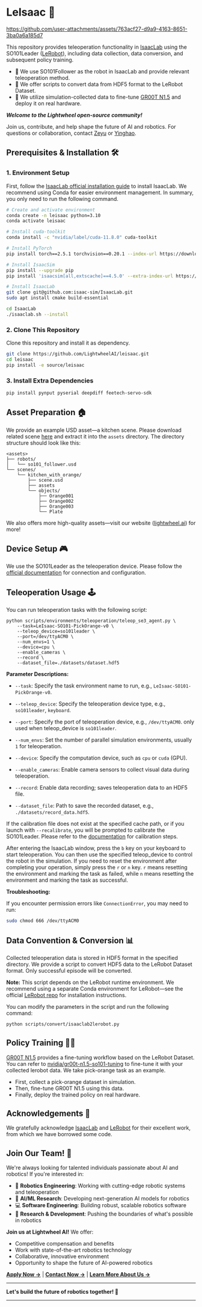 # LeIsaac 🚀

https://github.com/user-attachments/assets/763acf27-d9a9-4163-8651-3ba0a6a185d7

This repository provides teleoperation functionality in [IsaacLab](https://isaac-sim.github.io/IsaacLab/main/index.html) using the SO101Leader ([LeRobot](https://github.com/huggingface/lerobot)), including data collection, data conversion, and subsequent policy training.

- 🤖 We use SO101Follower as the robot in IsaacLab and provide relevant teleoperation method.
- 🔄 We offer scripts to convert data from HDF5 format to the LeRobot Dataset.
- 🧠 We utilize simulation-collected data to fine-tune [GR00T N1.5](https://github.com/NVIDIA/Isaac-GR00T) and deploy it on real hardware.

***Welcome to the Lightwheel open-source community!***

Join us, contribute, and help shape the future of AI and robotics. For questions or collaboration, contact [Zeyu](mailto:zeyu.hu@lightwheel.ai) or [Yinghao](mailto:yinghao.shuai@lightwheel.ai).

## Prerequisites & Installation 🛠️

### 1. Environment Setup

First, follow the [IsaacLab official installation guide](https://isaac-sim.github.io/IsaacLab/main/source/setup/installation/index.html) to install IsaacLab. We recommend using Conda for easier environment management. In summary, you only need to run the following command.

```bash
# Create and activate environment
conda create -n leisaac python=3.10
conda activate leisaac

# Install cuda-toolkit
conda install -c "nvidia/label/cuda-11.8.0" cuda-toolkit

# Install PyTorch
pip install torch==2.5.1 torchvision==0.20.1 --index-url https://download.pytorch.org/whl/cu118

# Install IsaacSim
pip install --upgrade pip
pip install 'isaacsim[all,extscache]==4.5.0' --extra-index-url https://pypi.nvidia.com

# Install IsaacLab
git clone git@github.com:isaac-sim/IsaacLab.git
sudo apt install cmake build-essential

cd IsaacLab
./isaaclab.sh --install
```

### 2. Clone This Repository

Clone this repository and install it as dependency.

```bash
git clone https://github.com/LightwheelAI/leisaac.git
cd leisaac
pip install -e source/leisaac
```

### 3. Install Extra Dependencies

```bash
pip install pynput pyserial deepdiff feetech-servo-sdk
```

## Asset Preparation 🏠

We provide an example USD asset—a kitchen scene. Please download related scene [here](https://github.com/LightwheelAI/leisaac/releases/) and extract it into the `assets` directory. The directory structure should look like this:

```
<assets>
├── robots/
│   └── so101_follower.usd
└── scenes/
    └── kitchen_with_orange/
        ├── scene.usd
        ├── assets
        └── objects/
            ├── Orange001
            ├── Orange002
            ├── Orange003
            └── Plate
```

We also offers more high-quality assets—visit our website ([lightwheel.ai](https://lightwheel.ai/)) for more!


## Device Setup 🎮

We use the SO101Leader as the teleoperation device. Please follow the [official documentation](https://huggingface.co/docs/lerobot/so101) for connection and configuration.

## Teleoperation Usage 🕹️

You can run teleoperation tasks with the following script:

```shell
python scripts/environments/teleoperation/teleop_se3_agent.py \
    --task=LeIsaac-SO101-PickOrange-v0 \
    --teleop_device=so101leader \
    --port=/dev/ttyACM0 \
    --num_envs=1 \
    --device=cpu \
    --enable_cameras \
    --record \
    --dataset_file=./datasets/dataset.hdf5
```

**Parameter Descriptions:**

- `--task`: Specify the task environment name to run, e.g., `LeIsaac-SO101-PickOrange-v0`.

- `--teleop_device`: Specify the teleoperation device type, e.g., `so101leader`, `keyboard`.

-  `--port`: Specify the port of teleoperation device, e.g., `/dev/ttyACM0`. only used when teleop_device is `so101leader`.

- `--num_envs`: Set the number of parallel simulation environments, usually `1` for teleoperation.

- `--device`: Specify the computation device, such as `cpu` or `cuda` (GPU).

- `--enable_cameras`: Enable camera sensors to collect visual data during teleoperation.

- `--record`: Enable data recording; saves teleoperation data to an HDF5 file.

- `--dataset_file`: Path to save the recorded dataset, e.g., `./datasets/record_data.hdf5`.
  
If the calibration file does not exist at the specified cache path, or if you launch with `--recalibrate`, you will be prompted to calibrate the SO101Leader.  Please refer to the [documentation](https://huggingface.co/docs/lerobot/so101#calibration-video) for calibration steps.

After entering the IsaacLab window, press the `b` key on your keyboard to start teleoperation. You can then use the specified teleop_device to control the robot in the simulation. If you need to reset the environment after completing your operation, simply press the `r` or `n` key. `r` means resetting the environment and marking the task as failed, while `n` means resetting the environment and marking the task as successful.

**Troubleshooting:**

If you encounter permission errors like `ConnectionError`, you may need to run:

```bash
sudo chmod 666 /dev/ttyACM0
```

## Data Convention & Conversion 📊

Collected teleoperation data is stored in HDF5 format in the specified directory. We provide a script to convert HDF5 data to the LeRobot Dataset format. Only successful episode will be converted.

**Note:** This script depends on the LeRobot runtime environment. We recommend using a separate Conda environment for LeRobot—see the official [LeRobot repo](https://github.com/huggingface/lerobot?tab=readme-ov-file#installation) for installation instructions.

You can modify the parameters in the script and run the following command:

```bash
python scripts/convert/isaaclab2lerobot.py
```

## Policy Training 🏋️‍♂️

[GR00T N1.5](https://github.com/NVIDIA/Isaac-GR00T) provides a fine-tuning workflow based on the LeRobot Dataset. You can refer to [nvidia/gr00t-n1.5-so101-tuning](https://huggingface.co/blog/nvidia/gr00t-n1-5-so101-tuning) to fine-tune it with your collected lerobot data. We take pick-orange task as an example.

- First, collect a pick-orange dataset in simulation.
- Then, fine-tune GR00T N1.5 using this data.
- Finally, deploy the trained policy on real hardware.

## Acknowledgements 🙏

We gratefully acknowledge [IsaacLab](https://github.com/isaac-sim/IsaacLab) and [LeRobot](https://github.com/huggingface/lerobot) for their excellent work, from which we have borrowed some code.

## Join Our Team! 💼

We're always looking for talented individuals passionate about AI and robotics! If you're interested in:

- 🤖 **Robotics Engineering**: Working with cutting-edge robotic systems and teleoperation
- 🧠 **AI/ML Research**: Developing next-generation AI models for robotics
- 💻 **Software Engineering**: Building robust, scalable robotics software
- 🔬 **Research & Development**: Pushing the boundaries of what's possible in robotics

**Join us at Lightwheel AI!** We offer:
- Competitive compensation and benefits
- Work with state-of-the-art robotics technology
- Collaborative, innovative environment
- Opportunity to shape the future of AI-powered robotics

**[Apply Now →](https://lightwheel.ai/career)** | **[Contact Now →](mailto:zeyu.hu@lightwheel.ai)** | **[Learn More About Us →](https://lightwheel.ai)**

---

**Let's build the future of robotics together! 🤝**

---
